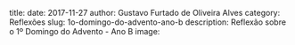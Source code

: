﻿title: 
date: 2017-11-27
author: Gustavo Furtado de Oliveira Alves
category: Reflexões
slug: 1o-domingo-do-advento-ano-b
description: Reflexão sobre o 1º Domingo do Advento - Ano B
image: 

